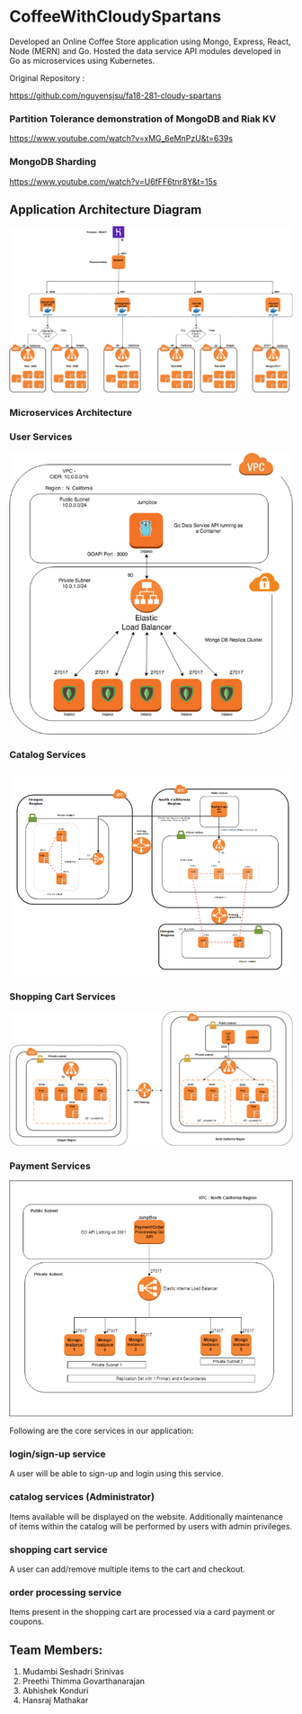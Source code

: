 # CoffeeWithCloudySpartans
Developed an Online Coffee Store application using Mongo, Express, React, Node (MERN) and Go. Hosted the data service API modules developed in Go as microservices using Kubernetes.

Original Repository :

https://github.com/nguyensjsu/fa18-281-cloudy-spartans


### Partition Tolerance demonstration of MongoDB and Riak KV

https://www.youtube.com/watch?v=xMG_6eMnPzU&t=639s

### MongoDB Sharding

https://www.youtube.com/watch?v=U6fFF6tnr8Y&t=15s



## Application Architecture Diagram

![ArchitectureDiagram](/Architecture/Architecture.png)

### Microservices Architecture

### User Services

![UserServices](/Architecture/MongoDiagram.png)


### Catalog Services


![CatalogServices](/Architecture/SignUp_Login_architecture.png)


### Shopping Cart Services


![ShoppingCart](/Architecture/CartAPI_diagram.png)


### Payment Services


![PaymentServices](/Architecture/Payment_API.png)








Following are the core services in our application:
### login/sign-up service
A user will be able to sign-up and login using this service.

### catalog services (Administrator)
Items available will be displayed on the website.
Additionally maintenance of items within the catalog will be performed by users with admin privileges.

### shopping cart service
A user can add/remove multiple items to the cart and checkout.

### order processing service
Items present in the shopping cart are processed via a card payment or coupons.

## Team Members:
1. Mudambi Seshadri Srinivas 
2. Preethi Thimma Govarthanarajan
3. Abhishek Konduri
4. Hansraj Mathakar



